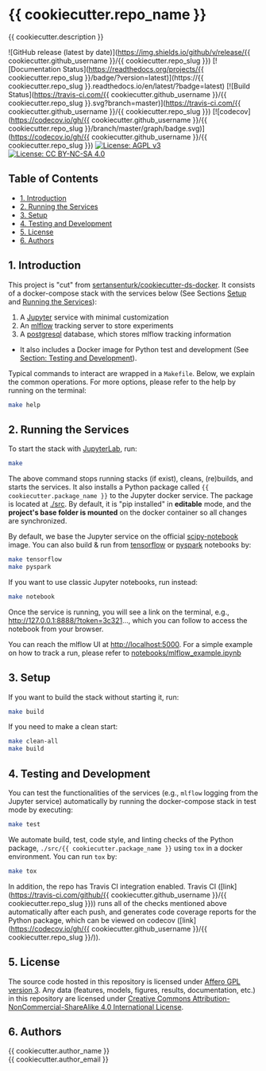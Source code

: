 # {{ cookiecutter.repo_name }}

{{ cookiecutter.description }}

![GitHub release (latest by date)](https://img.shields.io/github/v/release/{{ cookiecutter.github_username }}/{{ cookiecutter.repo_slug }}) [![Documentation Status](https://readthedocs.org/projects/{{ cookiecutter.repo_slug }}/badge/?version=latest)](https://{{ cookiecutter.repo_slug }}.readthedocs.io/en/latest/?badge=latest) [![Build Status](https://travis-ci.com/{{ cookiecutter.github_username }}/{{ cookiecutter.repo_slug }}.svg?branch=master)](https://travis-ci.com/{{ cookiecutter.github_username }}/{{ cookiecutter.repo_slug }}) [![codecov](https://codecov.io/gh/{{ cookiecutter.github_username }}/{{ cookiecutter.repo_slug }}/branch/master/graph/badge.svg)](https://codecov.io/gh/{{ cookiecutter.github_username }}/{{ cookiecutter.repo_slug }}) [![License: AGPL v3](https://img.shields.io/badge/License-AGPL%20v3-ff69b4.svg)](http://www.gnu.org/licenses/agpl-3.0) [![License: CC BY-NC-SA 4.0](https://img.shields.io/badge/License-CC%20BY--NC--SA%204.0-ff69b4.svg)](http://creativecommons.org/licenses/by-nc-sa/4.0/)

## Table of Contents

- [1. Introduction](#1-introduction)
- [2. Running the Services](#2-running-the-services)
- [3. Setup](#3-setup)
- [4. Testing and Development](#4-testing-and-development)
- [5. License](#5-license)
- [6. Authors](#6-authors)

## 1. Introduction

This project is "cut" from [sertansenturk/cookiecutter-ds-docker](https://github.com/sertansenturk/cookiecutter-ds-docker). It consists of a docker-compose stack with the services below (See Sections [Setup](#setup) and [Running the Services](#running-the-services)):

1. A [Jupyter](https://jupyter.org/) service with minimal customization
2. An [mlflow](https://mlflow.org/) tracking server to store experiments
3. A [postgresql](https://www.postgresql.org/) database, which stores mlflow tracking information

- It also includes a Docker image for Python test and development (See [Section: Testing and Development](#testing-and-development)).

Typical commands to interact are wrapped in a `Makefile`. Below, we explain the common operations. For more options, please refer to the help by running on the terminal:

```bash
make help
```

## 2. Running the Services

To start the stack with [JupyterLab](https://jupyterlab.readthedocs.io/en/stable/), run:

```bash
make
```

The above command stops running stacks (if exist), cleans, (re)builds, and starts the services. It also installs a Python package called `{{ cookiecutter.package_name }}` to the Jupyter docker service. The package is located at [./src](src). By default, it is "pip installed" in **editable** mode, and the **project's base folder is mounted** on the docker container so all changes are synchronized.

By default, we base the Jupyter service on the official [scipy-notebook](https://hub.docker.com/r/jupyter/scipy-notebook/tags) image. You can also build & run from [tensorflow](https://hub.docker.com/r/jupyter/tensorflow-notebook/tags) or [pyspark](https://hub.docker.com/r/jupyter/pyspark-notebook/tags) notebooks by:

```bash
make tensorflow
make pyspark
```

If you want to use classic Jupyter notebooks, run instead:

```bash
make notebook
```

Once the service is running, you will see a link on the terminal, e.g., http://127.0.0.1:8888/?token=3c321..., which you can follow to access the notebook from your browser.

You can reach the mlflow UI at [http://localhost:5000](http://localhost:5000). For a simple example on how to track a run, please refer to [notebooks/mlflow_example.ipynb](notebooks/mlflow_example.ipynb)

## 3. Setup

If you want to build the stack without starting it, run:

```bash
make build
```

If you need to make a clean start:

```bash
make clean-all
make build
```

## 4. Testing and Development

You can test the functionalities of the services (e.g., `mlflow` logging from the Jupyter service) automatically by running the docker-compose stack in test mode by executing:

```bash
make test
```

We automate build, test, code style, and linting checks of the Python package, `./src/{{ cookiecutter.package_name }}` using `tox` in a docker environment. You can run `tox` by:

```bash
make tox
```

In addition, the repo has Travis CI integration enabled. Travis CI ([link](https://travis-ci.com/github/{{ cookiecutter.github_username }}/{{ cookiecutter.repo_slug }})) runs all of the checks mentioned above automatically after each push, and generates code coverage reports for the Python package, which can be viewed on codecov ([link](https://codecov.io/gh/{{ cookiecutter.github_username }}/{{ cookiecutter.repo_slug }}/)).

## 5. License

The source code hosted in this repository is licensed under [Affero GPL version 3](https://www.gnu.org/licenses/agpl-3.0.en.html). Any data (features, models,  figures, results, documentation, etc.) in this repository are licensed under [Creative Commons Attribution-NonCommercial-ShareAlike 4.0 International License](http://creativecommons.org/licenses/by-nc-sa/4.0/).

## 6. Authors

{{ cookiecutter.author_name }}  
{{ cookiecutter.author_email }}
